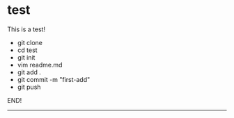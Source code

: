 # test
This is a test!
- git clone 
- cd test
- git init
- vim readme.md
- git add .
- git commit -m "first-add"
- git push

END!
****
